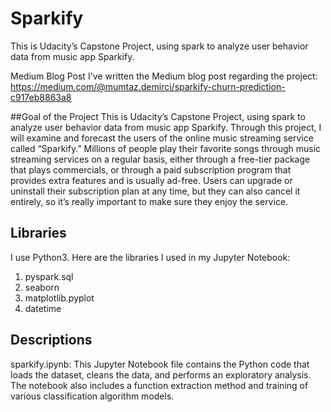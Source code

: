 # Sparkify
This is Udacity’s Capstone Project, using spark to analyze user behavior data from music app Sparkify. 

Medium Blog Post
I've written the Medium blog post regarding the project: https://medium.com/@mumtaz.demirci/sparkify-churn-prediction-c917eb8863a8

##Goal of the Project
This is Udacity’s Capstone Project, using spark to analyze user behavior data from music app Sparkify. Through this project, I will examine and forecast the users of the online music streaming service called “Sparkify.” Millions of people play their favorite songs through music streaming services on a regular basis, either through a free-tier package that plays commercials, or through a paid subscription program that provides extra features and is usually ad-free. Users can upgrade or uninstall their subscription plan at any time, but they can also cancel it entirely, so it’s really important to make sure they enjoy the service.

## Libraries
I use Python3. Here are the libraries I used in my Jupyter Notebook:
1. pyspark.sql
2. seaborn
3. matplotlib.pyplot
4. datetime

## Descriptions
sparkify.ipynb: This Jupyter Notebook file contains the Python code that loads the dataset, cleans the data, and performs an exploratory analysis. The notebook also includes a function extraction method and training of various classification algorithm models.
